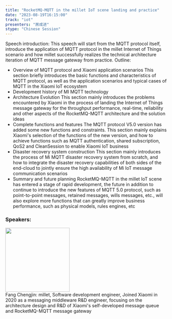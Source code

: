 ```yaml
---
title: "RocketMQ-MQTT in the millet IoT scene landing and practice"
date: "2023-08-19T16:15:00" 
track: "iot"
presenters: "房成进"
stype: "Chinese Session"
---
```

Speech introduction: This speech will start from the MQTT protocol itself, introduce the application of MQTT protocol in the millet Internet of Things scenario and how millet successfully realizes the technical architecture iteration of MQTT message gateway from practice.
Outline:
- Overview of MQTT protocol and Xiaomi application scenarios
This section briefly introduces the basic functions and characteristics of MQTT protocol, as well as the application scenarios and typical cases of MQTT in the Xiaomi IoT ecosystem
- Development history of MI MQTT technology
- Architecture Evolution
This section mainly introduces the problems encountered by Xiaomi in the process of landing the Internet of Things message gateway for the throughput performance, real-time, reliability and other aspects of the RocketMQ-MQTT architecture and the solution ideas
- Complete functions and features
The MQTT protocol V5.0 version has added some new functions and constraints. This section mainly explains Xiaomi's selection of the functions of the new version, and how to achieve functions such as MQTT authentication, shared subscription, QoS2 and CleanSession to enable Xiaomi IoT business
- Disaster recovery system construction
This section mainly introduces the process of Mi MQTT disaster recovery system from scratch, and how to integrate the disaster recovery capabilities of both sides of the end-cloud to jointly ensure the high availability of Mi IoT message communication scenarios
- Summary and future planning
RocketMQ-MQTT in the millet IoT scene has entered a stage of rapid development, the future in addition to continue to introduce the new features of MQTT 5.0 protocol, such as point-to-point messages, retained messages, wills messages, etc., will also explore more functions that can greatly improve business performance, such as physical models, rules engines, etc
 ### Speakers: 
 <img src="https://img.bagevent.com/resource/20230601/1436339060.jpg" width="200" /><br>Fang Chengjin: millet, Software development engineer, Joined Xiaomi in 2020 as a messaging middleware R&D engineer, focusing on the architecture design and R&D of Xiaomi's self-developed message queue and RocketMQ-MQTT message gateway
 <br><br>